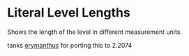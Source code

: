 # Literal Level Lengths

Shows the length of the level in different measurement units.

tanks [erymanthus](https://open.spotify.com/user/tox7mdcawcza9nlml8xo069ja) for porting this to 2.2074
